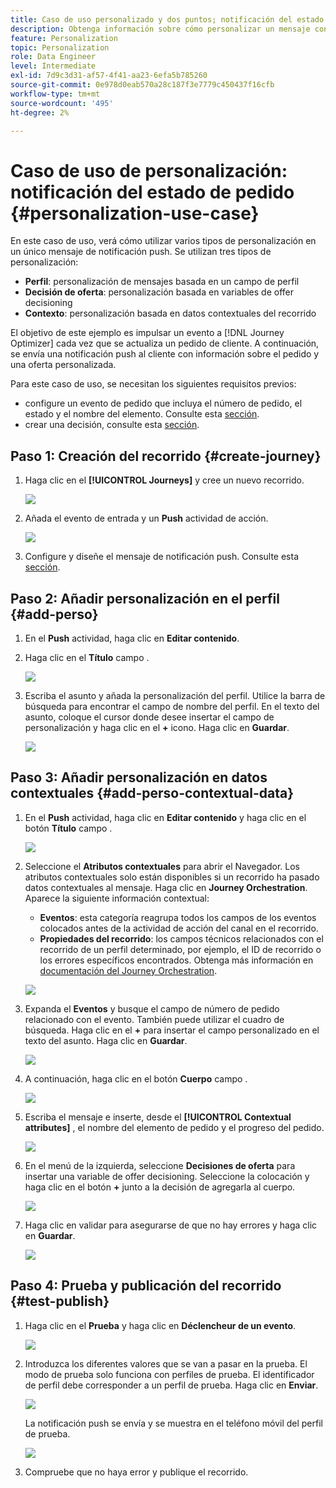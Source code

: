 ```yaml
---
title: Caso de uso personalizado y dos puntos; notificación del estado de pedido
description: Obtenga información sobre cómo personalizar un mensaje con perfil, decisión de oferta e información de contexto.
feature: Personalization
topic: Personalization
role: Data Engineer
level: Intermediate
exl-id: 7d9c3d31-af57-4f41-aa23-6efa5b785260
source-git-commit: 0e978d0eab570a28c187f3e7779c450437f16cfb
workflow-type: tm+mt
source-wordcount: '495'
ht-degree: 2%

---
```


# Caso de uso de personalización: notificación del estado de pedido {#personalization-use-case}

En este caso de uso, verá cómo utilizar varios tipos de personalización en un único mensaje de notificación push. Se utilizan tres tipos de personalización:

* **Perfil**: personalización de mensajes basada en un campo de perfil
* **Decisión de oferta**: personalización basada en variables de offer decisioning
* **Contexto**: personalización basada en datos contextuales del recorrido

El objetivo de este ejemplo es impulsar un evento a [!DNL Journey Optimizer] cada vez que se actualiza un pedido de cliente. A continuación, se envía una notificación push al cliente con información sobre el pedido y una oferta personalizada.

Para este caso de uso, se necesitan los siguientes requisitos previos:

* configure un evento de pedido que incluya el número de pedido, el estado y el nombre del elemento. Consulte esta [sección](../event/about-events.md).
* crear una decisión, consulte esta [sección](../offers/offer-activities/create-offer-activities.md).

## Paso 1: Creación del recorrido {#create-journey}

1. Haga clic en el **[!UICONTROL Journeys]** y cree un nuevo recorrido.

   ![](assets/perso-uc4.png)

1. Añada el evento de entrada y un **Push** actividad de acción.

   ![](assets/perso-uc5.png)

1. Configure y diseñe el mensaje de notificación push. Consulte esta [sección](../messages/get-started-content.md).

## Paso 2: Añadir personalización en el perfil {#add-perso}

1. En el **Push** actividad, haga clic en **Editar contenido**.

1. Haga clic en el **Título** campo .

   ![](assets/perso-uc2.png)

1. Escriba el asunto y añada la personalización del perfil. Utilice la barra de búsqueda para encontrar el campo de nombre del perfil. En el texto del asunto, coloque el cursor donde desee insertar el campo de personalización y haga clic en el **+** icono. Haga clic en **Guardar**.

   ![](assets/perso-uc3.png)

## Paso 3: Añadir personalización en datos contextuales {#add-perso-contextual-data}

1. En el **Push** actividad, haga clic en **Editar contenido** y haga clic en el botón **Título** campo .

   ![](assets/perso-uc9.png)

1. Seleccione el **Atributos contextuales** para abrir el Navegador. Los atributos contextuales solo están disponibles si un recorrido ha pasado datos contextuales al mensaje. Haga clic en **Journey Orchestration**. Aparece la siguiente información contextual:

   * **Eventos**: esta categoría reagrupa todos los campos de los eventos colocados antes de la actividad de acción del canal en el recorrido.
   * **Propiedades del recorrido**: los campos técnicos relacionados con el recorrido de un perfil determinado, por ejemplo, el ID de recorrido o los errores específicos encontrados. Obtenga más información en [documentación del Journey Orchestration](../building-journeys/expression/journey-properties.md).

   ![](assets/perso-uc10.png)

1. Expanda el **Eventos** y busque el campo de número de pedido relacionado con el evento. También puede utilizar el cuadro de búsqueda. Haga clic en el **+** para insertar el campo personalizado en el texto del asunto. Haga clic en **Guardar**.

   ![](assets/perso-uc11.png)

1. A continuación, haga clic en el botón **Cuerpo** campo .

   ![](assets/perso-uc12.png)

1. Escriba el mensaje e inserte, desde el **[!UICONTROL Contextual attributes]** , el nombre del elemento de pedido y el progreso del pedido.

   ![](assets/perso-uc13.png)

1. En el menú de la izquierda, seleccione **Decisiones de oferta** para insertar una variable de offer decisioning. Seleccione la colocación y haga clic en el botón **+** junto a la decisión de agregarla al cuerpo.

   ![](assets/perso-uc14.png)

1. Haga clic en validar para asegurarse de que no hay errores y haga clic en **Guardar**.

   ![](assets/perso-uc15.png)

## Paso 4: Prueba y publicación del recorrido {#test-publish}

1. Haga clic en el **Prueba** y haga clic en **Déclencheur de un evento**.

   ![](assets/perso-uc17.png)

1. Introduzca los diferentes valores que se van a pasar en la prueba. El modo de prueba solo funciona con perfiles de prueba. El identificador de perfil debe corresponder a un perfil de prueba. Haga clic en **Enviar**.

   ![](assets/perso-uc18.png)

   La notificación push se envía y se muestra en el teléfono móvil del perfil de prueba.

   ![](assets/perso-uc19.png)

1. Compruebe que no haya error y publique el recorrido.
